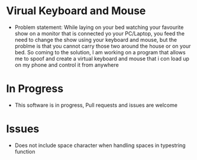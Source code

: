 # Virual Keyboard and Mouse
- Problem statement: While laying on your bed watching your favourite show on a monitor that is connected yo your PC/Laptop, you feed the need to change the show using your keyboard and mouse, but the problme is that you cannot carry those two around the house or on your bed. So coming to the solution, I am working on a program that allows me to spoof and create a virtual keyboard and mouse that i con load up on my phone and control it from anywhere

# In Progress
- This software is in progress, Pull requests and issues are welcome

# Issues
- Does not include space character when handling spaces in typestring function
